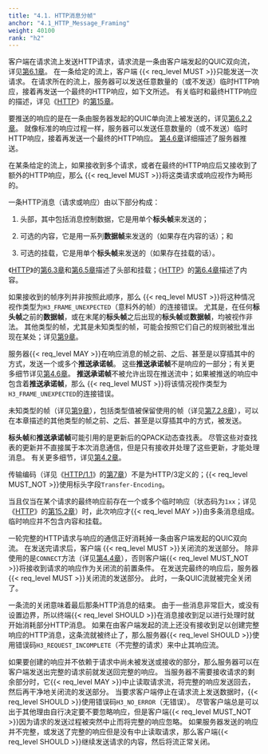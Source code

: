 ```yaml
---
title: "4.1. HTTP消息分帧"
anchor: "4.1_HTTP_Message_Framing"
weight: 40100
rank: "h2"
---
```


客户端在请求流上发送HTTP请求，请求流是一条由客户端发起的QUIC双向流，详见[第6.1章](#6.1_Bidirectional_Streams)。
在一条给定的流上，客户端 {{< req_level MUST >}}只能发送一次请求。
在请求所在的流上，服务器可以发送任意数量的（或不发送）临时HTTP响应，接着再发送一个最终的HTTP响应，如下文所述。
有关临时和最终HTTP响应的描述，详见《[HTTP](https://www.rfc-editor.org/info/rfc9110)》的[第15章](https://www.rfc-editor.org/rfc/rfc9110#section-15)。

要推送的响应的是在一条由服务器发起的QUIC单向流上被发送的，详见[第6.2.2章](#6.2.2_Push_Streams)。
就像标准的响应过程一样，服务器可以发送任意数量的（或不发送）临时HTTP响应，接着再发送一个最终的HTTP响应。
[第4.6章](#4.6_Server_Push)详细描述了服务器推送。

在某条给定的流上，如果接收到多个请求，或者在最终的HTTP响应后又接收到了额外的HTTP响应，那么 {{< req_level MUST >}}将这类请求或响应视作为畸形的。

一条HTTP消息（请求或响应）由以下部分构成：

1. 头部，其中包括消息控制数据，它是用单个**标头帧**来发送的；

2. 可选的内容，它是用一系列**数据帧**来发送的（如果存在内容的话）；和

3. 可选的挂载，它是用单个**标头帧**来发送的（如果存在挂载的话）。

《[HTTP](https://www.rfc-editor.org/info/rfc9110)》的[第6.3章](https://www.rfc-editor.org/rfc/rfc9110#section-6.3)和[第6.5章](https://www.rfc-editor.org/rfc/rfc9110#section-6.5)描述了头部和挂载；《[HTTP](https://www.rfc-editor.org/info/rfc9110)》的[第6.4章](https://www.rfc-editor.org/rfc/rfc9110#section-6.4)描述了内容。

如果接收到的帧序列并非按照此顺序，那么 {{< req_level MUST >}}将这种情况视作类型为`H3_FRAME_UNEXPECTED`（意料外的帧）的连接错误。
尤其是，在任何**标头帧**之前的**数据帧**，或在末尾的**标头帧**之后出现的**标头帧**或**数据帧**，均被视作非法。
其他类型的帧，尤其是未知类型的帧，可能会按照它们自己的规则被批准出现在某处；详见[第9章](#9_Extensions_to_HTTP3)。

服务器{{< req_level MAY >}}在响应消息的帧之前、之后、甚至是以穿插其中的方式，发送一个或多个**推送承诺帧**。
这些**推送承诺帧**不是响应的一部分；有关更多细节详见[第4.6章](#4.6_Server_Push)。
**推送承诺帧**不被允许出现在推送流中；如果被推送的响应中包含着**推送承诺帧**，那么 {{< req_level MUST >}}将该情况视作类型为`H3_FRAME_UNEXPECTED`的连接错误。

未知类型的帧（详见[第9章](#9_Extensions_to_HTTP3)），包括类型值被保留使用的帧（详见[第7.2.8章](#7.2.8_Reserved_Frame_Types)），可以在本章描述的其他类型的帧之前、之后、甚至是以穿插其中的方式，被发送。

**标头帧**和**推送承诺帧**可能引用的是更新后的QPACK动态查找表。
尽管这些对查找表的更新并不直接属于本次消息通信，但是只有接收并处理了这些更新，才能处理消息。
有关更多细节，详见[第4.2章](#4.2_HTTP_Fields)。

传输编码（详见《[HTTP/1.1](https://www.rfc-editor.org/info/rfc9112)》的[第7章](https://www.rfc-editor.org/rfc/rfc9112#section-7)）不是为HTTP/3定义的；{{< req_level MUST_NOT >}}使用标头字段`Transfer-Encoding`。

当且仅当在某个请求的最终响应前存在一个或多个临时响应（状态码为`1xx`；详见《[HTTP](https://www.rfc-editor.org/info/rfc9110)》的[第15.2章](https://www.rfc-editor.org/rfc/rfc9110#section-15.2)）时，此次响应才{{< req_level MAY >}}由多条消息组成。
临时响应并不包含内容和挂载。

一轮完整的HTTP请求与响应的通信正好消耗掉一条由客户端发起的QUIC双向流。
在发送完请求后，客户端 {{< req_level MUST >}}关闭流的发送部分。
除非使用的是`CONNECT`方法（详见[第4.4章](#4.4_The_CONNECT_Method)），否则客户端{{< req_level MUST_NOT >}}将接收到请求的响应作为关闭流的前置条件。
在发送完最终的响应后，服务器 {{< req_level MUST >}}关闭流的发送部分。
此时，一条QUIC流就被完全关闭了。

一条流的关闭意味着最后那条HTTP消息的结束。
由于一些消息非常巨大，或没有设置边界，所以终端{{< req_level SHOULD >}}在消息接收到足以进行处理时就开始消耗部分HTTP消息。
如果在由客户端发起的流上还没有接收到足以创建完整响应的HTTP消息，这条流就被终止了，那么服务器{{< req_level SHOULD >}}使用错误码`H3_REQUEST_INCOMPLETE`（不完整的请求）来中止其响应流。

如果要创建的响应并不依赖于请求中尚未被发送或接收的部分，那么服务器可以在客户端发送出完整的请求前就发送回完整的响应。
当服务器不需要接收请求的剩余部分时，它{{< req_level MAY >}}中止读取请求流，将完整的响应发送回去，然后再干净地关闭流的发送部分。
当要求客户端停止在请求流上发送数据时，{{< req_level SHOULD >}}使用错误码`H3_NO_ERROR`（无错误）。
尽管客户端总是可以出于其他理由自行决定要不要忽略响应，但是客户端{{< req_level MUST_NOT >}}因为请求的发送过程被突然中止而将完整的响应忽略。
如果服务器发送的响应并不完整，或发送了完整的响应但是没有中止读取请求，那么客户端{{< req_level SHOULD >}}继续发送请求的内容，然后将流正常关闭。
